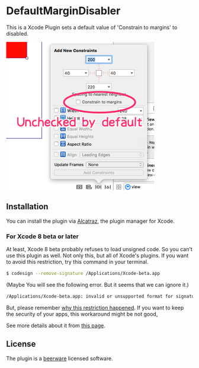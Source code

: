 DefaultMarginDisabler
=====================
This is a Xcode Plugin sets a default value of 'Constrain to margins' to disabled.

![screenshot.png](screenshot.png)

Installation
------------
You can install the plugin via [Alcatraz](http://alcatraz.io/), the plugin manager for Xcode.

### For Xcode 8 beta or later

At least, Xcode 8 beta probably refuses to load unsigned code. So you can't use this plugin as well. Not only this, but all of Xcode's plugins.
If you want to avoid this restriction, try this command in your terminal.

```sh
$ codesign --remove-signature /Applications/Xcode-beta.app
```

(Maybe You will see the following error. But it seems that we can ignore it.)

```sh
/Applications/Xcode-beta.app: invalid or unsupported format for signature
```

But, please remember [why this restriction happened](https://en.wikipedia.org/wiki/XcodeGhost). If you want to keep the security of your apps, this workaround might be not good[.](https://youtu.be/ZXsQAXx_ao0)

See more details about it from [this page](https://github.com/alcatraz/Alcatraz/issues/475).

License
-------
The plugin is a [beerware](https://en.wikipedia.org/wiki/Beerware) licensed software.